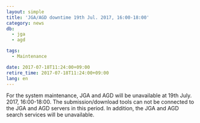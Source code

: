 ```yaml
---
layout: simple
title: 'JGA/AGD downtime 19th Jul. 2017, 16:00-18:00'
category: news
db:
  - jga
  - agd

tags:
  - Maintenance

date: 2017-07-18T11:24:00+09:00
retire_time: 2017-07-18T11:24:00+09:00
lang: en
---
```


<p>For the system maintenance, JGA and AGD will be unavailable at 19th July. 2017, 16:00-18:00. The submission/download tools can not be connected to the JGA and AGD servers in this period. In addition, the JGA and AGD search services will be unavailable.</p>
